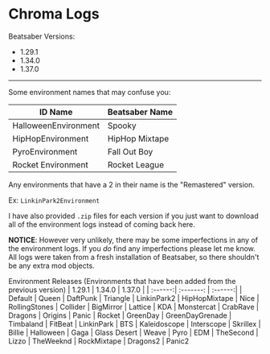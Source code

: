 # Chroma Logs
Beatsaber Versions:

- 1.29.1
- 1.34.0
- 1.37.0

<hr>

Some environment names that may confuse you:

| ID Name | Beatsaber Name |
| ------  | -------------  |
| HalloweenEnvironment | Spooky |
| HipHopEnvironment | HipHop Mixtape |
| PyroEnvironment | Fall Out Boy |
| Rocket Environment | Rocket League |


Any environments that have a 2 in their name is the "Remastered" version. 

Ex: ``LinkinPark2Environment``


I have also provided ``.zip`` files for each version if you just want to download all of the environment logs instead of coming back here.

**NOTICE**: However very unlikely, there may be some imperfections in any of the environment logs. If you _do_ find any imperfections please let me know. All logs were taken from a fresh installation of Beatsaber, so there shouldn't be any extra mod objects.


Environment Releases (Environments that have been added from the previous version)
| 1.29.1 | 1.34.0 | 1.37.0 |
| :------:| :-------: | :------:|
| Default | Queen | DaftPunk
| Triangle | LinkinPark2 | HipHopMixtape
| Nice    | RollingStones | Collider
| BigMirror | Lattice
| KDA
| Monstercat
| CrabRave
| Dragons
| Origins
| Panic
| Rocket
| GreenDay
| GreenDayGrenade
| Timbaland
| FitBeat
| LinkinPark
| BTS
| Kaleidoscope
| Interscope
| Skrillex
| Billie
| Halloween
| Gaga
| Glass Desert
| Weave
| Pyro
| EDM
| TheSecond
| Lizzo
| TheWeeknd
| RockMixtape
| Dragons2
| Panic2


